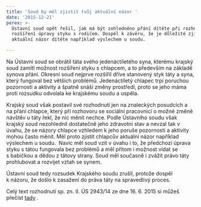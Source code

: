 ```yaml
---
title: 'Soud by měl zjistit tvůj aktuální názor '
date: '2015-12-21'
perex: >-
  Ústavní soud opět řešil, jak má být zohledněno přání dítěte při rozhodování o
  rozšíření úpravy styku s rodičem. Dospěl k závěru, že je důležité zjistit
  aktuální názor dítěte například výslechem u soudu.

---
```



<p>Na Ústavní soud se obrátil
táta svého jedenáctiletého syna, kterému krajský soud zamítl možnost rozšíření styku
s&nbsp;chlapcem, a to především na základě synova přání. Okresní soud nejprve rozšířil
dříve stanovený styk táty a syna, který fungoval bez větších problémů. Jedenáctiletý
chlapec trpí poruchou pozornosti a aktivity a špatně snáší změny prostředí, proto
se jeho máma proti rozsudku odvolala ke krajskému soudu a uspěla.</p>
<p class="MsoNormal">Krajský soud však postavil
své rozhodnutí jen na znaleckých posudcích a na přání chlapce, který při
rozhovoru se sociální pracovnicí o možné změně návštěv u táty řekl, že nic
měnit nechce. Podle Ústavního soudu však krajský soud nezohlednil dostatečně
jeho zdravotní stav a nevzal tak v úvahu, že se názory chlapce vzhledem
k&nbsp;jeho poruše pozornosti a aktivity mohou často měnit. Měl proto zjistit
chlapcův aktuální názor například výslechem u soudu. &nbsp;Navíc měl soud vzít v&nbsp;úvahu i to, že
předchozí úprava styku s&nbsp;tátou fungovala bez problémů a měl přitom i
možnost vídat se s&nbsp;babičkou a dědou z&nbsp;tátovy strany. Soud měl
současně i zvážit právo táty prohlubovat a rozvíjet vztah se synem.</p>
<p class="MsoNormal">Ústavní soud tedy rozsudek
Krajského soudu zrušil, protože dospěl k&nbsp;názoru, že došlo k&nbsp;zasažení
do práva táty na spravedlivý proces.</p><p>
Celý text rozhodnutí sp.
zn. II. ÚS 2943/14 ze dne 16. 6. 2015 si můžeš přečíst <a title="Otevření do nového okna" href="http://nalus.usoud.cz/Search/ResultDetail.aspx?id=88719&amp;pos=1&amp;cnt=1&amp;typ=result" target="_blank">tady</a>&nbsp;<img alt="" src="typo3/ext/od_linkdesc/icons/external.gif" class="od_linkdesc_icon_external" />.</p><a name="_GoBack"></a>

